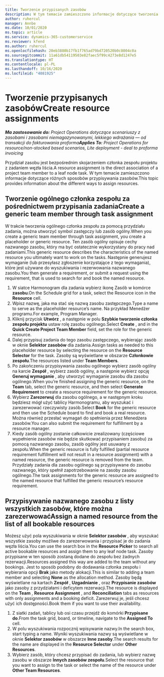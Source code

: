 ```yaml
---
title: Tworzenie przypisanych zasobów
description: W tym temacie zamieszczono informacje dotyczące tworzenia ogólnych i nazwanych przydziałów zasobów.
author: ruhercul
manager: Annbe
ms.date: 10/01/2020
ms.topic: article
ms.service: dynamics-365-customerservice
ms.reviewer: kfend
ms.author: ruhercul
ms.openlocfilehash: 20eb3880b17fb1f765ad79bd720520b0c8004c0a
ms.sourcegitcommit: 11a61db54119503e82faec5f99c4273e8d1247e5
ms.translationtype: HT
ms.contentlocale: pl-PL
ms.lasthandoff: 10/16/2020
ms.locfileid: "4081925"
---
```

# <a name="create-resource-assignments"></a><span data-ttu-id="5b443-103">Tworzenie przypisanych zasobów</span><span class="sxs-lookup"><span data-stu-id="5b443-103">Create resource assignments</span></span>

<span data-ttu-id="5b443-104">_**Ma zastosowanie do:** Project Operations dotyczące scenariuszy z zasobami i zasobami niemagazynowanymi, lekkiego wdrażania — od transakcji do fakturowania proforma_</span><span class="sxs-lookup"><span data-stu-id="5b443-104">_**Applies To:** Project Operations for resource/non-stocked based scenarios, Lite deployment - deal to proforma invoicing_</span></span>


<span data-ttu-id="5b443-105">Przydział zasobu jest bezpośrednim skojarzeniem członka zespołu projektu z zadaniem węzła liścia.</span><span class="sxs-lookup"><span data-stu-id="5b443-105">A resource assignment is the direct association of a project team member to a leaf node task.</span></span> <span data-ttu-id="5b443-106">W tym temacie zamieszczono informacje dotyczące różnych sposobów przypisywania zasobów.</span><span class="sxs-lookup"><span data-stu-id="5b443-106">This topic provides information about the different ways to assign resources.</span></span>

## <a name="create-a-generic-team-member-through-task-assignment"></a><span data-ttu-id="5b443-107">Tworzenie ogólnego członka zespołu za pośrednictwem przypisania zadania</span><span class="sxs-lookup"><span data-stu-id="5b443-107">Create a generic team member through task assignment</span></span>


<span data-ttu-id="5b443-108">W trakcie tworzenia ogólnego członka zespołu za pomocą przydziału zadania, można utworzyć symbol zastępczy lub zasób ogólny.</span><span class="sxs-lookup"><span data-stu-id="5b443-108">When you create a generic team member through task assignment, you create a placeholder or generic resource.</span></span> <span data-ttu-id="5b443-109">Ten zasób ogólny opisuje cechy nazwanego zasobu, który ma być ostatecznie wykorzystany do pracy nad zadaniami.</span><span class="sxs-lookup"><span data-stu-id="5b443-109">This generic resource describes the characteristics of the named resource you ultimately want to work on the tasks.</span></span> <span data-ttu-id="5b443-110">Następnie generujesz wymaganie (lub przesyłasz zgłoszenie korzystające z tego wymagania), które jest używane do wyszukiwania i rezerwowania nazwanego zasobu.</span><span class="sxs-lookup"><span data-stu-id="5b443-110">You then generate a requirement, or submit a request using the requirement, that is used to search for and book the named resource.</span></span>

1. <span data-ttu-id="5b443-111">W siatce Harmonogram dla zadania wybierz ikonę Zasób w komórce **zasobu**.</span><span class="sxs-lookup"><span data-stu-id="5b443-111">On the Schedule grid for a task, select the Resource icon in the **Resource** cell.</span></span>
2. <span data-ttu-id="5b443-112">Wpisz nazwę, jaka ma stać się nazwą zasobu zastępczego.</span><span class="sxs-lookup"><span data-stu-id="5b443-112">Type a name to serve as the placeholder resource’s name.</span></span> <span data-ttu-id="5b443-113">Na przykład Menedżer programu.</span><span class="sxs-lookup"><span data-stu-id="5b443-113">For example, Program Manager.</span></span>
3. <span data-ttu-id="5b443-114">Kliknij przycisk **Utwórz** , a następnie w polu **Szybkie tworzenie członka zespołu projektu** ustaw rolę zasobu ogólnego.</span><span class="sxs-lookup"><span data-stu-id="5b443-114">Select **Create** , and in the **Quick Create Project Team Member** field, set the role for the generic resource.</span></span>
4. <span data-ttu-id="5b443-115">Dalej przypisuj zadania do tego zasobu zastępczego, wybierając zasób w oknie **Selektor zasobów** dla zadania.</span><span class="sxs-lookup"><span data-stu-id="5b443-115">Assign tasks as needed to this placeholder resource by selecting the resource on the **Resource Selector** for the task.</span></span> <span data-ttu-id="5b443-116">Zasoby są wyświetlane w obszarze **Członkowie zespołu**.</span><span class="sxs-lookup"><span data-stu-id="5b443-116">The resources listed under **Team Members**.</span></span>
5. <span data-ttu-id="5b443-117">Po zakończeniu przypisywania zasobu ogólnego wybierz zasób ogólny na karcie **Zespół** , wybierz zasób ogólny, a następnie wybierz opcję **Generuj wymaganie** , aby utworzyć wymaganie zasobu dla zasobu ogólnego.</span><span class="sxs-lookup"><span data-stu-id="5b443-117">When you’re finished assigning the generic resource, on the **Team** tab, select the generic resource, and then select **Generate Requirement** to create a resource requirement for the generic resource.</span></span>
6. <span data-ttu-id="5b443-118">Wybierz **Zarezerwuj** dla zasobu ogólnego, a w następnym kroku będziesz mógł użyć tablicy Harmonogramu, aby wyszukać i zarezerwować rzeczywisty zasób.</span><span class="sxs-lookup"><span data-stu-id="5b443-118">Select **Book** for the generic resource and then use the Schedule board to find and book a real resource.</span></span> <span data-ttu-id="5b443-119">Można również przesłać wymagań do spełnienia przez Menedżera zasobów.</span><span class="sxs-lookup"><span data-stu-id="5b443-119">You can also submit the requirement for fulfillment by a resource manager.</span></span>
7. <span data-ttu-id="5b443-120">Kiedy zasób ogólny zostanie całkowicie zrealizowany (częściowe wypełnienie zasobów nie będzie skutkować przypisaniem zasobu) za pomocą nazwanego zasobu, zasób ogólny jest usuwany z zespołu.</span><span class="sxs-lookup"><span data-stu-id="5b443-120">When the generic resource is fully fulfilled (partial resource requirement fulfillment will not result in a resource assignment) with a named resource, the generic resource is removed from the team.</span></span> <span data-ttu-id="5b443-121">Przydziały zadania dla zasobu ogólnego są przypisywane do zasobu nazwanego, który spełnił zapotrzebowanie na zasoby zasobu ogólnego.</span><span class="sxs-lookup"><span data-stu-id="5b443-121">The task assignments for the generic resource are assigned to the named resource that fulfilled the generic resource’s resource requirement.</span></span>

## <a name="assign-a-named-resource-from-the-list-of-all-bookable-resources"></a><span data-ttu-id="5b443-122">Przypisywanie nazwanego zasobu z listy wszystkich zasobów, które można zarezerwować</span><span class="sxs-lookup"><span data-stu-id="5b443-122">Assign a named resource from the list of all bookable resources</span></span>

<span data-ttu-id="5b443-123">Możesz użyć pola wyszukiwania w oknie **Selektor zasobów** , aby wyszukać wszystkie zasoby możliwe do zarezerwowania i przypisać je do zadania węzła liścia.</span><span class="sxs-lookup"><span data-stu-id="5b443-123">You can use the search box in the **Resource Picker** to search all active bookable resources and assign them to any leaf node task.</span></span> <span data-ttu-id="5b443-124">Zasoby przypisane w ten sposób zostaną dodane do zespołu bez żadnych rezerwacji.</span><span class="sxs-lookup"><span data-stu-id="5b443-124">Resources assigned this way are added to the team without any bookings.</span></span> <span data-ttu-id="5b443-125">Jest to sposób podobny do dodawania członka zespołu i wybierania opcji **Brak** jako metody alokacji.</span><span class="sxs-lookup"><span data-stu-id="5b443-125">This is similar to adding a team member and selecting **None** as the allocation method.</span></span> <span data-ttu-id="5b443-126">Zasoby będą wyświetlane na kartach **Zespół** , **Uzgadnianie** , oraz **Przypisanie zasobów** jako zasoby z przydziałami i deficytem rezerwacji.</span><span class="sxs-lookup"><span data-stu-id="5b443-126">The resource is displayed on the **Team** , **Resource Assignment** , and **Reconciliation** tabs as resources with only assignments and a booking deficit.</span></span> <span data-ttu-id="5b443-127">Zarezerwuj je, jeśli chcesz użyć ich dostępności.</span><span class="sxs-lookup"><span data-stu-id="5b443-127">Book them if you want to use their availability.</span></span>

1. <span data-ttu-id="5b443-128">Z siatki zadań, tablicy lub osi czasu przejdź do komórki **Przypisane do**.</span><span class="sxs-lookup"><span data-stu-id="5b443-128">From the task grid, board, or timeline, navigate to the **Assigned To** cell.</span></span>
2. <span data-ttu-id="5b443-129">W polu wyszukiwania rozpocznij wpisywanie nazwy.</span><span class="sxs-lookup"><span data-stu-id="5b443-129">In the search box, start typing a name.</span></span> <span data-ttu-id="5b443-130">Wyniki wyszukiwania nazwy są wyświetlane w oknie **Selektor zasobów** w obszarze **Inne zasoby**.</span><span class="sxs-lookup"><span data-stu-id="5b443-130">The search results for the name are displayed in the **Resource Selector** under **Other Resources**.</span></span>
3. <span data-ttu-id="5b443-131">Wybierz zasób, który chcesz przypisać do zadania, lub wybierz nazwę zasobu w obszarze **Innych zasobów zespołu**.</span><span class="sxs-lookup"><span data-stu-id="5b443-131">Select the resource that you want to assign to the task or select the name of the resource under **Other Team Resources**.</span></span>
